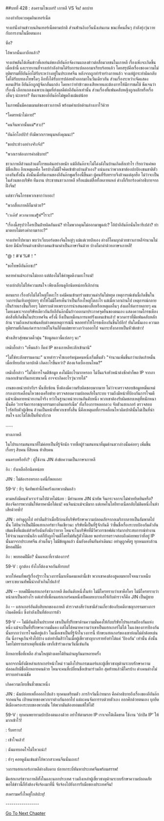 ##บทที่ 428 : สงครามไซเบอร์! เกาหลี VS จีน!
ตกบ่าย

กองกำกับควบคุมอินเทอร์เน็ต

จางเย่นั่งอ่านข่าวบนอินเทอร์เน็ตตามปกติ ส่วนฟ่านอิงอวิ๋นนั่งเล่นเกม ขณะที่คนอื่นๆ กำลังยุ่งวุ่นวายกับการงานในมือตนเอง

หือ?

ไอ้พวกนั้นเอาอีกแล้ว?

จางเย่พลันได้เห็นข่าวที่เอเย่นต์ของอีอันอ๊กจัดงานแถลงข่าวต่อสื่อมวลชนในเกาหลี เรื่องเพิ่งจะเกิดขึ้นเมื่อเช้านี้ และรายงานที่จางเย่กำลังอ่านได้รับการแปลออกมาเรียบร้อยแล้ว โดยสรุปคือเรื่องของความไม่ยุติธรรมที่อีอันอ๊กได้รับระหว่างอยู่ในประเทศจีน หลังจากถูกทำร้ายร่างกายแล้ว จางเย่ผู้กระทำผิดกลับไม่ได้รับบทลงโทษใดๆ อีกทั้งได้รับการปล่อยตัวออกมาในวันเดียวกัน ส่วนเรื่องระหว่างจัดแสดงคอนเสิร์ต อีอันอ๊กถูกผู้จัดกลั่นแกล้ง โดยหาว่าทำข้าวของเสียหายและต้องการให้มีการชดใช้ ชัดเจนว่าเรื่องนี้ เลือกแถลงเฉพาะแง่มุมที่ส่งผลดีต่ออีอันอ๊กเท่านั้น ส่วนเรื่องที่แฟนคลับหญิงถูกผลักหรือเรื่องอื่นๆ น่ะเหรอ? ทีมงานของอีอันอ๊กไม่พูดถึงแม้แต่น้อย

ในภาพนั้นมีคอมเมนต์ของชาวเกาหลี พร้อมคำแปลด้านล่างเอาไว้ด้วย

"โคตรหน้าไม่อาย!"

"คนจีนพวกนั้นแม่*สวะ!"

"อันอ๊กโอปป้า! ยังมีพวกเราหนุนหลังคุณนะ!"

"ขอประท้วงอย่างจริงจัง!"

"พวกเราต้องการคำอธิบาย!"

ชาวเกาหลีล้วนแล้วแต่โกรธแค้นอย่างหนัก แม้อีอันอ๊กจะไม่โด่งดังในบ้านเกิดสักเท่าไร เรียกว่าแค่พอมีชื่อเสียง อีกเหตุผลคือ ใครบ้างไม่มีใจคิดเข้าข้างบ้านตัวเอง? แน่นอนว่าพวกเขาต้องปกป้องชนชาติตัวเองกันทั้งนั้น ดังนั้นเมื่อทีมงานของอีอันอ๊กพูดเรื่องนี้ขึ้นมา ผู้คนที่รับทราบจึงล้วนแต่ลุกฮือ ไม่ว่าจะเป็นในส่วนของบริษัท ทีมงาน ประชาชนชาวเกาหลี หรือแม้แต่สื่อทั้งหลายแหล่ ต่างก็เรียกร้องคำอธิบายจากฝั่งจีน!

แต่ชาวจีนโกรธพวกเขากว่าเยอะ!

"พวกสื่อเกาหลีก็มาด้วย?"

"เว*เอ๊ย! พวกนายแม่*รู้ห่*ไรวะ!"

"เรื่องนี้สรุปว่าใครเป็นฝ่ายผิดกันแน่? ทำไมพวกคุณไม่ออกมาพูดล่ะ? ไอ้บ้าอีอันอ๊กนั่นไหวรึเปล่า? ทำมาตอบไม่ตรงคำถามเรอะ?"

จางเย่หาไปหามา พบว่าเว็บบอร์ดของจีนใหญ่ๆ แม้แต่เวยป๋อเอง ต่างก็โดนบุกด้วยชาวเกาหลีจำนวนไม่น้อย มีนักเรียนต่างชาติบางคนเข้ามาด่าเป็นภาษาจีนด้วย บ้างก็มาด่าด้วยภาษาเกาหลี!

"@！#￥%#！"

"ขอโทษอีอันอ๊กซะ!"

หลายคำแม้จะอ่านไม่ออก แต่ต้องไม่ใช่คำพูดดีงามอะไรแน่!

จางเย่กลับไม่ให้ความสนใจ เพียงเลื่อนดูอีกนิดหน่อยก็เลิกอ่าน

ตอนแรก เรื่องยังไม่ได้ใหญ่โตอะไร แค่มีคนเข้ามาร่วมขบวนด่ากันไม่หยุด เหตุการณ์เช่นนี้เกิดขึ้นในวงการบันเทิงอยู่บ่อยๆ ทำให้ไม่มีใครเห็นว่าเป็นเรื่องใหญ่โตอะไร แต่เมื่อเวลาผ่านไป เหตุการณ์กลายเป็นร้ายแรงขึ้นเรื่อยๆ ไม่ทราบด้วยเพราะการนำเสนอของสื่อหรือเหตุผลอื่นๆ ส่งผลให้ดาราหลายๆ คน โดยเฉพาะจากบริษัทเดียวกันกับอีอันอ๊กนั้นก้าวออกมาประกาศจุดยืนของตนเอง แสดงความโกรธเคืองต่อสิ่งที่เกิดขึ้นในประเทศจีน ครั้งนี้ ยิ่งเป็นเหมือนการแหย่รังแตนเข้าแล้ว! พวกดาราที่มีแฟนคลับหลักล้าน รวมถึงเหล่าแฟนคลับต่างพบเหตุการณ์นี้ พลอยทำให้โกรธเคืองกันขึ้นไปอีก! ทันใดนั้นเอง ความอยุติธรรมที่เกิดแก่ดาราเกาหลีในจีนก็ยิ่งแผ่ขยายวงกว้างออกไป จนกระทั่งกลายเป็นหัวข้อข่าว!

ฟางเสียวสุ่ยขมวดคิ้วมุ่น "ข้อมูลแถวนี้แปลกๆ นะ"

เหมิงอี้กล่าว "เห็นแล้ว ก็แค่ IP ของเกาหลีทะลักเข้ามานิ"

"ไม่ใช่ทะลักธรรมดานะ" นายตำรวจไซเบอร์หนุ่มคนหนึ่งเริ่มตื่นตัว "จำนวนเพิ่มขึ้นกว่าแปดเก้าหมื่นเมื่อเทียบกับเวลาปกติ เกิดอะไรขึ้นหว่า? ต้องแจ้งเบื้องบนไหม?"

เหมิงอี้กล่าว "ไม่ใช่การโจมตีข้อมูล คงไม่มีอะไรมากหรอก ไม่งั้นแจ้งหัวหน้าต่งซักคำก็พอ IP จากภากนอกเข้ามากันเยอะขนาดนี้ อาจจะเกิดอะไรวุ่นวายได้"

งานของหน่วยกำกับฯ นั้นซับซ้อน ซึ่งต้องมีความรับผิดชอบมากมาย ไม่ว่าจะตรวจสอบข้อมูลหมิ่นเหม่ กรองการเคลื่อนไหวของเครือข่าย ตรวจสอบความปลอดภัยในระบบ รวมถึงมีหน้าที่ป้องกันการโจมตี แม้จะมีหลายหน่วยงานก็จริง ทว่าในฐานะหน่วยงานอันดับหนึ่ง พวกเขาต้องรับผิดชอบเหตุที่หนักหนา นั่นคือ ‘การจัดการอาชญากรรมทางอินเทอร์เน็ต’ ทั้งเรื่องการหลอกลวง จับตัวแฮกเกอร์ ตรวจสอบไวรัสกับตัวผู้เขียน ล้วนเป็นหน้าที่พวกเขาทั้งสิ้น นี่คือเหตุผลที่การเคลื่อนไหวผิดปกตินั้นไม่เป็นที่น่าสนใจ และไม่ได้เป็นที่น่ากังวล


……


ทางเกาหลี

ในโปรแกรมสนทนาที่ไม่ค่อยเป็นที่รู้จักนัก รายชื่อผู้ร่วมสนทนาที่มุมด้านขวาล่างนั้นค่อยๆ เพิ่มขึ้นเรื่อยๆ สิบคน ยี่สิบคน ห้าสิบคน

คนครบหรือยัง? : ผู้ใช้งาน JIN ส่งข้อความเป็นภาษาเกาหลี

อิง : ยังเหลืออีกนิดหน่อย

JIN : ไม่ต้องรอหรอก แค่นี้ก็พอเถอะ

59-V : หึๆ จัดทัพเท่านี้ก็พอรังแกพวกมันแล้ว

ตามหลังมีคนหัวเราะร่วมไปด้วยไม่น้อย : มีท่านเทพ JIN นำทัพ จีนกระจอกจะไม่พ่ายยับเยินหรือ? ต้องจัดการพวกมันให้ตายคามือได้แน่! คนจีนน่ะแม้จะมีมาก แต่เทคโนโลยีทางเน็ตกลับไม่ติดหนึ่งในห้าเสียด้วยซ้ำ!

JIN : อย่าดูถูกไป อย่าลืมสิว่าเมื่อปีก่อนที่บริษัทรักษาความปลอดภัยจากอเมริกากลายเป็นอัมพาตไปนั้น ได้ยินว่าเป็นฝีมือแฮกเกอร์ชาวจีนเชียวนะ บริษัทนี้เป็นที่รู้จักกันดี ว่าขึ้นชื่อเรื่องระบบป้องกันตัวอันเข้มแข็งที่แม้แต่สำหรับฉันยังนับว่ายาก ไหนจะในบริษัทที่มีวิศวกรซอฟต์แวร์มากประสบการณ์ทำงานให้จำนวนมากนั่นอีก แต่ก็ยังถูกโจมตีโดยไม่ทันรู้ตัวได้เลย พอทำการตรวจสอบถึงค่อยพบว่าที่อยู่ IP นั้นมาจากประเทศจีน ส่วนอื่นๆ ไม่มีข้อมูลแล้ว ฉันยังคงยืนยันคำเดิมนะ อย่าดูถูกศัตรู ทุกหนแห่งล้วนมียอดฝีมือ

อิง : พบยอดฝีมือ? นั่นแหละที่เราต้องการ!

59-V : ถูกต้อง ยังไงก็ต้องเจอกันสักรอบ!

หากให้คนที่พอรู้เรื่องรู้ราวในวงการนี้มาเห็นคนเหล่านี้เข้า พวกเขาคงต้องสูดลมหายใจหนาวเหน็บ เพราะขบวนทัพนี้น่ากลัวเกินไปแล้ว!

JIN -- ยอดฝีมือแฮกเกอร์ชาวเกาหลี ติดอันดับหนึ่งในห้า ไม่มีใครทราบว่าเขาคือใคร ไม่มีใครทราบว่าหน้าตาเป็นอย่างไร แต่เท่าที่เพื่อนแฮกเกอร์คนหนึ่งเปิดเผยเบาะแสให้กับตำรวจก็คือ JIN เป็นผู้ชาย

อิง -- แฮกเกอร์อันดับสิบหกของเกาหลี ตำรวจสงสัยว่าเขามีส่วนเกี่ยวข้องกับคดีอาชญากรรมทางการเงินคดีหนึ่ง ซึ่งกำลังเป็นที่ต้องการตัว

59-V -- ไม่มีอันดับในประเทศ เขาเป็นที่ปรึกษาด้านความมั่นคงให้กับบริษัทโปรแกรมป้องกันแห่งหนึ่ง แม้จะเป็นที่ปรึกษาความมั่นคง แต่ไม่ได้หมายความว่าเขาเป็นแฮกเกอร์ไม่ได้ ในแง่ของการป้องกันนั้นยากกว่าการโจมตีอยู่แล้ว ในเมื่อเขาเป็นที่รู้จักในวงการนี้ ทักษะแฮกเกอร์ของเขาย่อมไม่ต่ำต้อยเช่นกัน นี่อาจดูเกินจริงไปบ้าง แต่อย่าลืมสิว่าในเมื่อผู้เชี่ยวชาญบางรายยังทำได้แค่ ‘ป้องกัน’ เท่านั้น ดังนั้นโดยไม่ทราบสาเหตุที่แน่ชัด เขาก็เข้าร่วมงานวันนี้เช่นกัน

อีกหลายชื่อที่เหลือ ส่วนใหญ่ต่างเคยได้ยินผ่านหูกันมาหลายครั้ง

นอกจากนี้ยังมีเหล่าแฮกเกอร์หน้าใหม่ รวมถึงโปรแกรมเมอร์และผู้เชี่ยวชาญด้านระบบรักษาความปลอดภัยมีชื่ออีกหลายคนด้วย ไหนจะคนที่เปลี่ยนชื่อเข้ามาร่วมอีก สุดท้ายแล้วมีใครบ้าง ต่างคนต่างไม่ทราบอย่างแน่ชัด

เกิดความเงียบขึ้นชั่วขณะหนึ่ง

JIN : ฉันปล่อยเหยื่อออกไปแล้ว ทุกคนเตรียมตัว ภารกิจวันนี้ง่ายมาก คือคำอธิบายถึงเรื่องของอีอันอ๊กจากคนจีน เป้าหมายของพวกเราต่างกันออกไป แต่ละคนจัดการรบด้วยตัวเอง ออกศึกด้วยตนเอง บุกยึดตีเมืองครองระบบของพวกมัน ให้พวกมันต้องยอมแพ้ให้ได้!

59-V : ทุกคนพยายามปกป้องตนเองด้วย อย่าให้ตามรอย IP เราเจอได้เด็ดขาด ใช้งาน ‘ปกปิด IP’ ให้มากเข้าไว้!

: รับทราบ!

: เข้าใจแล้ว!

: ฉันแทบอดใจไม่ไหวแน่ะ!

: ฮ่าๆ คอยดูฉันเข่นฆ่าไอ้พวกสวะคนจีนนั่นเถอะ!

วงการแฮกเกอร์เกาหลีต่างลับดาบ ปลายกระบี่หันหาประเทศจีนพร้อมสรรพ!

มีแฮกเกอร์ชาวเกาหลีทั้งในและนอกประเทศ รวมถึงเหล่าผู้เชี่ยวชาญด้านระบบรักษาความปลอดภัย พอได้ข่าวนี้ก็ยังต้องจับจ้องมาที่นี่ จับจ้องไปยังการรับมือของประเทศจีน!

สงครามครั้งใหญ่ใกล้ปะทุ!



*-*-*-*-*-*-*-*-*-*-*-*-*-*-*-*-*-*



[Go To Next Chapter]( ./29.md)